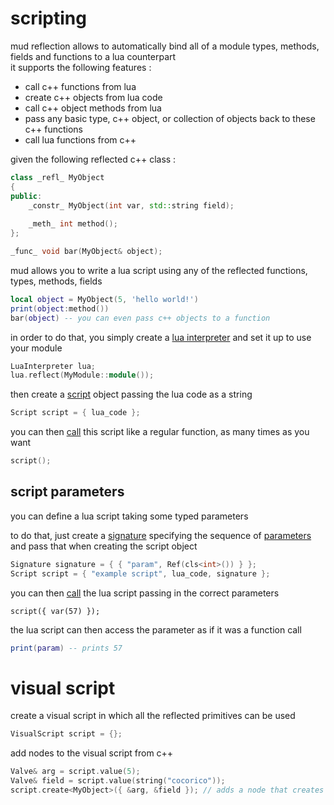 # scripting
mud reflection allows to automatically bind all of a module types, methods, fields and functions to a lua counterpart  
it supports the following features :
- call c++ functions from lua
- create c++ objects from lua code
- call c++ object methods from lua
- pass any basic type, c++ object, or collection of objects back to these c++ functions
- call lua functions from c++

given the following reflected c++ class :
```c++
class _refl_ MyObject
{
public:
    _constr_ MyObject(int var, std::string field);
    
    _meth_ int method();
};

_func_ void bar(MyObject& object);
```

mud allows you to write a lua script using any of the reflected functions, types, methods, fields
```lua
local object = MyObject(5, 'hello world!')
print(object:method())
bar(object) -- you can even pass c++ objects to a function
```

in order to do that, you simply create a [lua interpreter](../src/lang/Lua/Lua.h) and set it up to use your module
```c++
LuaInterpreter lua;
lua.reflect(MyModule::module());
```

then create a [script](../src/lang/Script/Script.h) object passing the lua code as a string
```c++
Script script = { lua_code };
```

you can then [call](../src/lang/Script/Script.h#L247) this script like a regular function, as many times as you want
```c++
script();
```

## script parameters
you can define a lua script taking some typed parameters  

to do that, just create a [signature](../src/obj/Reflect/Method.h#L53) specifying the sequence of [parameters](../src/obj/Reflect/Method.h#L27) and pass that when creating the script object
```c++
Signature signature = { { "param", Ref(cls<int>()) } };
Script script = { "example script", lua_code, signature };
```

you can then [call](../src/lang/Script/Script.h#L247) the lua script passing in the correct parameters
```
script({ var(57) });
```

the lua script can then access the parameter as if it was a function call
```lua
print(param) -- prints 57
```

# visual script

create a visual script in which all the reflected primitives can be used
```c++
VisualScript script = {};
```

add nodes to the visual script from c++
```c++
Valve& arg = script.value(5);
Valve& field = script.value(string("cocorico"));
script.create<MyObject>({ &arg, &field }); // adds a node that creates an object
```


